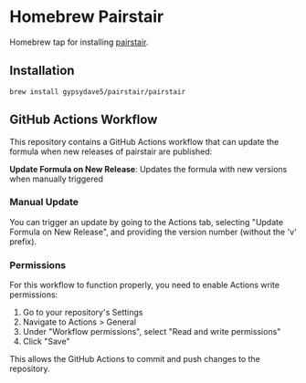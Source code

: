 # Homebrew Pairstair

Homebrew tap for installing [pairstair](https://github.com/gypsydave5/pairstair).

## Installation

```
brew install gypsydave5/pairstair/pairstair
```

## GitHub Actions Workflow

This repository contains a GitHub Actions workflow that can update the formula when new releases of pairstair are published:

**Update Formula on New Release**: Updates the formula with new versions when manually triggered

### Manual Update

You can trigger an update by going to the Actions tab, selecting "Update Formula on New Release", and providing the version number (without the 'v' prefix).

### Permissions

For this workflow to function properly, you need to enable Actions write permissions:

1. Go to your repository's Settings
2. Navigate to Actions > General
3. Under "Workflow permissions", select "Read and write permissions"
4. Click "Save"

This allows the GitHub Actions to commit and push changes to the repository.
